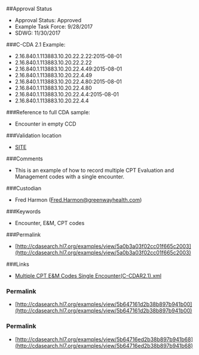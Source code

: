 ##Approval Status 

* Approval Status: Approved
* Example Task Force: 9/28/2017
* SDWG: 11/30/2017

###C-CDA 2.1 Example: 

* 2.16.840.1.113883.10.20.22.2.22:2015-08-01
* 2.16.840.1.113883.10.20.22.2.22
* 2.16.840.1.113883.10.20.22.4.49:2015-08-01
* 2.16.840.1.113883.10.20.22.4.49
* 2.16.840.1.113883.10.20.22.4.80:2015-08-01
* 2.16.840.1.113883.10.20.22.4.80
* 2.16.840.1.113883.10.20.22.4.4:2015-08-01
* 2.16.840.1.113883.10.20.22.4.4

###Reference to full CDA sample:

* Encounter in empty CCD


###Validation location

* [SITE](https://sitenv.org/sandbox-ccda/ccda-validator)


###Comments

* This is an example of how to record multiple CPT Evaluation and Management codes with a single encounter. 

###Custodian

* Fred Harmon (Fred.Harmon@greenwayhealth.com)


###Keywords

* Encounter, E&M, CPT codes


###Permalink 

* [http://cdasearch.hl7.org/examples/view/5a0b3a03f02cc01f665c2003](http://cdasearch.hl7.org/examples/view/5a0b3a03f02cc01f665c2003)

###Links 

* [Multiple CPT E&M Codes Single Encounter(C-CDAR2.1).xml](https://github.com/HL7/C-CDA-Examples/tree/master/Encounters/Multiple%20CPT%20E%26M%20Codes/Multiple%20CPT%20E%26M%20Codes%20Single%20Encounter%28C-CDAR2.1%29.xml)


### Permalink 

* [http://cdasearch.hl7.org/examples/view/5b647161d2b38b897b941b00](http://cdasearch.hl7.org/examples/view/5b647161d2b38b897b941b00)

### Permalink 

* [http://cdasearch.hl7.org/examples/view/5b64716ed2b38b897b941b68](http://cdasearch.hl7.org/examples/view/5b64716ed2b38b897b941b68)
